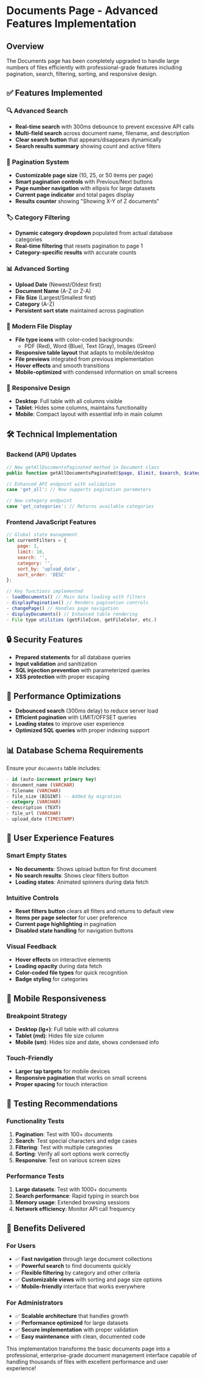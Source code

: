 # Documents Page - Advanced Features Implementation

## Overview
The Documents page has been completely upgraded to handle large numbers of files efficiently with professional-grade features including pagination, search, filtering, sorting, and responsive design.

## ✅ Features Implemented

### 🔍 **Advanced Search**
- **Real-time search** with 300ms debounce to prevent excessive API calls
- **Multi-field search** across document name, filename, and description
- **Clear search button** that appears/disappears dynamically
- **Search results summary** showing count and active filters

### 📄 **Pagination System**
- **Customizable page size** (10, 25, or 50 items per page)
- **Smart pagination controls** with Previous/Next buttons
- **Page number navigation** with ellipsis for large datasets
- **Current page indicator** and total pages display
- **Results counter** showing "Showing X-Y of Z documents"

### 🏷️ **Category Filtering**
- **Dynamic category dropdown** populated from actual database categories
- **Real-time filtering** that resets pagination to page 1
- **Category-specific results** with accurate counts

### 📊 **Advanced Sorting**
- **Upload Date** (Newest/Oldest first)
- **Document Name** (A-Z or Z-A)
- **File Size** (Largest/Smallest first)
- **Category** (A-Z)
- **Persistent sort state** maintained across pagination

### 🎨 **Modern File Display**
- **File type icons** with color-coded backgrounds:
  - PDF (Red), Word (Blue), Text (Gray), Images (Green)
- **Responsive table layout** that adapts to mobile/desktop
- **File previews** integrated from previous implementation
- **Hover effects** and smooth transitions
- **Mobile-optimized** with condensed information on small screens

### 📱 **Responsive Design**
- **Desktop**: Full table with all columns visible
- **Tablet**: Hides some columns, maintains functionality
- **Mobile**: Compact layout with essential info in main column

## 🛠 **Technical Implementation**

### **Backend (API) Updates**
```php
// New getAllDocumentsPaginated method in Document class
public function getAllDocumentsPaginated($page, $limit, $search, $category, $sortBy, $sortOrder)

// Enhanced API endpoint with validation
case 'get_all': // Now supports pagination parameters

// New category endpoint
case 'get_categories': // Returns available categories
```

### **Frontend JavaScript Features**
```javascript
// Global state management
let currentFilters = {
    page: 1,
    limit: 10,
    search: '',
    category: '',
    sort_by: 'upload_date',
    sort_order: 'DESC'
};

// Key functions implemented
- loadDocuments() // Main data loading with filters
- displayPagination() // Renders pagination controls
- changePage() // Handles page navigation
- displayDocuments() // Enhanced table rendering
- File type utilities (getFileIcon, getFileColor, etc.)
```

## 🔒 **Security Features**
- **Prepared statements** for all database queries
- **Input validation** and sanitization
- **SQL injection prevention** with parameterized queries
- **XSS protection** with proper escaping

## 🚀 **Performance Optimizations**
- **Debounced search** (300ms delay) to reduce server load
- **Efficient pagination** with LIMIT/OFFSET queries
- **Loading states** to improve user experience
- **Optimized SQL queries** with proper indexing support

## 📊 **Database Schema Requirements**
Ensure your `documents` table includes:
```sql
- id (auto-increment primary key)
- document_name (VARCHAR)
- filename (VARCHAR)  
- file_size (BIGINT) -- Added by migration
- category (VARCHAR)
- description (TEXT)
- file_url (VARCHAR)
- upload_date (TIMESTAMP)
```

## 🎯 **User Experience Features**

### **Smart Empty States**
- **No documents**: Shows upload button for first document
- **No search results**: Shows clear filters button
- **Loading states**: Animated spinners during data fetch

### **Intuitive Controls**
- **Reset filters button** clears all filters and returns to default view
- **Items per page selector** for user preference
- **Current page highlighting** in pagination
- **Disabled state handling** for navigation buttons

### **Visual Feedback**
- **Hover effects** on interactive elements
- **Loading opacity** during data fetch
- **Color-coded file types** for quick recognition
- **Badge styling** for categories

## 📱 **Mobile Responsiveness**

### **Breakpoint Strategy**
- **Desktop (lg+)**: Full table with all columns
- **Tablet (md)**: Hides file size column
- **Mobile (sm)**: Hides size and date, shows condensed info

### **Touch-Friendly**
- **Larger tap targets** for mobile devices
- **Responsive pagination** that works on small screens
- **Proper spacing** for touch interaction

## 🧪 **Testing Recommendations**

### **Functionality Tests**
1. **Pagination**: Test with 100+ documents
2. **Search**: Test special characters and edge cases
3. **Filtering**: Test with multiple categories
4. **Sorting**: Verify all sort options work correctly
5. **Responsive**: Test on various screen sizes

### **Performance Tests**
1. **Large datasets**: Test with 1000+ documents
2. **Search performance**: Rapid typing in search box
3. **Memory usage**: Extended browsing sessions
4. **Network efficiency**: Monitor API call frequency

## 🎉 **Benefits Delivered**

### **For Users**
- ✅ **Fast navigation** through large document collections
- ✅ **Powerful search** to find documents quickly
- ✅ **Flexible filtering** by category and other criteria
- ✅ **Customizable views** with sorting and page size options
- ✅ **Mobile-friendly** interface that works everywhere

### **For Administrators**
- ✅ **Scalable architecture** that handles growth
- ✅ **Performance optimized** for large datasets
- ✅ **Secure implementation** with proper validation
- ✅ **Easy maintenance** with clean, documented code

This implementation transforms the basic documents page into a professional, enterprise-grade document management interface capable of handling thousands of files with excellent performance and user experience! 